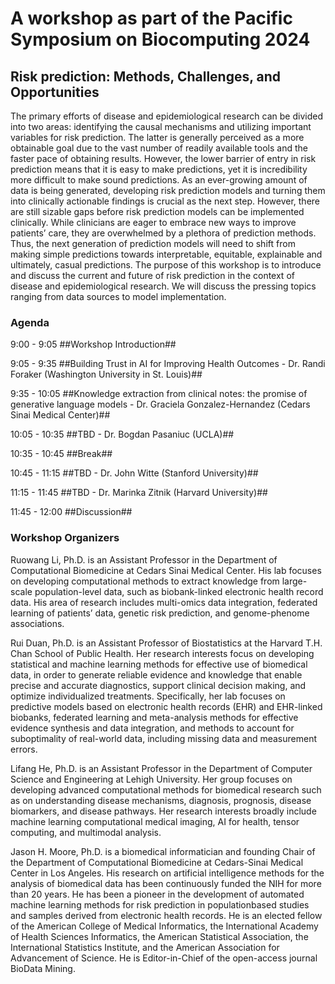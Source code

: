 
# A workshop as part of the Pacific Symposium on Biocomputing 2024 #


## Risk prediction: Methods, Challenges, and Opportunities ##
The primary efforts of disease and epidemiological research can be divided into two areas: identifying the causal mechanisms and utilizing important variables for risk prediction. The latter is generally perceived as a more obtainable goal due to the vast number of readily available tools and the faster pace of obtaining results. However, the lower barrier of entry in risk prediction means that it is easy to make predictions, yet it is incredibility more difficult to make sound predictions. As an ever-growing amount of data is being generated, developing risk prediction models and turning them into clinically actionable findings is crucial as the next step. However, there are still sizable gaps before risk prediction models can be implemented clinically. While clinicians are eager to embrace new ways to improve patients’ care, they are overwhelmed by a plethora of prediction methods. Thus, the next generation of prediction models will need to shift from making simple predictions towards interpretable, equitable, explainable and ultimately, casual predictions. The purpose of this workshop is to introduce and discuss the current and future of risk prediction in the context of disease and epidemiological research. We will discuss the pressing topics ranging from data sources to model implementation. 

### Agenda ###

9:00 - 9:05   ##Workshop Introduction##

9:05 - 9:35   ##Building Trust in AI for Improving Health Outcomes - Dr. Randi Foraker (Washington University in St. Louis)##

9:35 - 10:05   ##Knowledge extraction from clinical notes: the promise of generative language models - Dr. Graciela Gonzalez-Hernandez (Cedars Sinai Medical Center)##

10:05 - 10:35   ##TBD - Dr. Bogdan Pasaniuc (UCLA)##

10:35 - 10:45   ##Break##

10:45 - 11:15   ##TBD - Dr. John Witte (Stanford University)##

11:15 - 11:45   ##TBD - Dr. Marinka Zitnik (Harvard University)##

11:45 - 12:00   ##Discussion##

### Workshop Organizers ###

Ruowang Li, Ph.D. is an Assistant Professor in the Department of Computational
Biomedicine at Cedars Sinai Medical Center. His lab focuses on developing
computational methods to extract knowledge from large-scale population-level data, such
as biobank-linked electronic health record data. His area of research includes multi-omics
data integration, federated learning of patients’ data, genetic risk prediction, and genome-phenome
associations.

Rui Duan, Ph.D. is an Assistant Professor of Biostatistics at the Harvard T.H. Chan School
of Public Health. Her research interests focus on developing statistical and machine
learning methods for effective use of biomedical data, in order to generate reliable
evidence and knowledge that enable precise and accurate diagnostics, support clinical
decision making, and optimize individualized treatments. Specifically, her lab focuses on
predictive models based on electronic health records (EHR) and EHR-linked biobanks,
federated learning and meta-analysis methods for effective evidence synthesis and data
integration, and methods to account for suboptimality of real-world data, including missing
data and measurement errors.

Lifang He, Ph.D. is an Assistant Professor in the Department of Computer Science and
Engineering at Lehigh University. Her group focuses on developing advanced
computational methods for biomedical research such as on understanding disease
mechanisms, diagnosis, prognosis, disease biomarkers, and disease pathways. Her
research interests broadly include machine learning computational medical imaging, AI
for health, tensor computing, and multimodal analysis.

Jason H. Moore, Ph.D. is a biomedical informatician and founding Chair of the
Department of Computational Biomedicine at Cedars-Sinai Medical Center in Los
Angeles. His research on artificial intelligence methods for the analysis of biomedical data
has been continuously funded the NIH for more than 20 years. He has been a pioneer in
the development of automated machine learning methods for risk prediction in populationbased
studies and samples derived from electronic health records. He is an elected fellow
of the American College of Medical Informatics, the International Academy of Health
Sciences Informatics, the American Statistical Association, the International Statistics
Institute, and the American Association for Advancement of Science. He is Editor-in-Chief
of the open-access journal BioData Mining.
